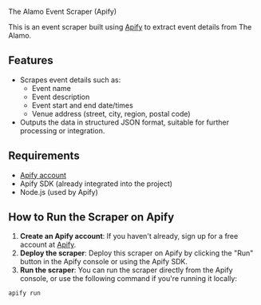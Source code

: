 The Alamo Event Scraper (Apify)

This is an event scraper built using [Apify](https://www.apify.com/) to extract event details from The Alamo.

## Features

-   Scrapes event details such as:
    -   Event name
    -   Event description
    -   Event start and end date/times
    -   Venue address (street, city, region, postal code)
-   Outputs the data in structured JSON format, suitable for further processing or integration.

## Requirements

-   [Apify account](https://www.apify.com/)
-   Apify SDK (already integrated into the project)
-   Node.js (used by Apify)

## How to Run the Scraper on Apify

1. **Create an Apify account**: If you haven't already, sign up for a free account at [Apify](https://www.apify.com/).
2. **Deploy the scraper**: Deploy this scraper on Apify by clicking the "Run" button in the Apify console or using the Apify SDK.
3. **Run the scraper**: You can run the scraper directly from the Apify console, or use the following command if you're running it locally:

```bash
apify run
```
